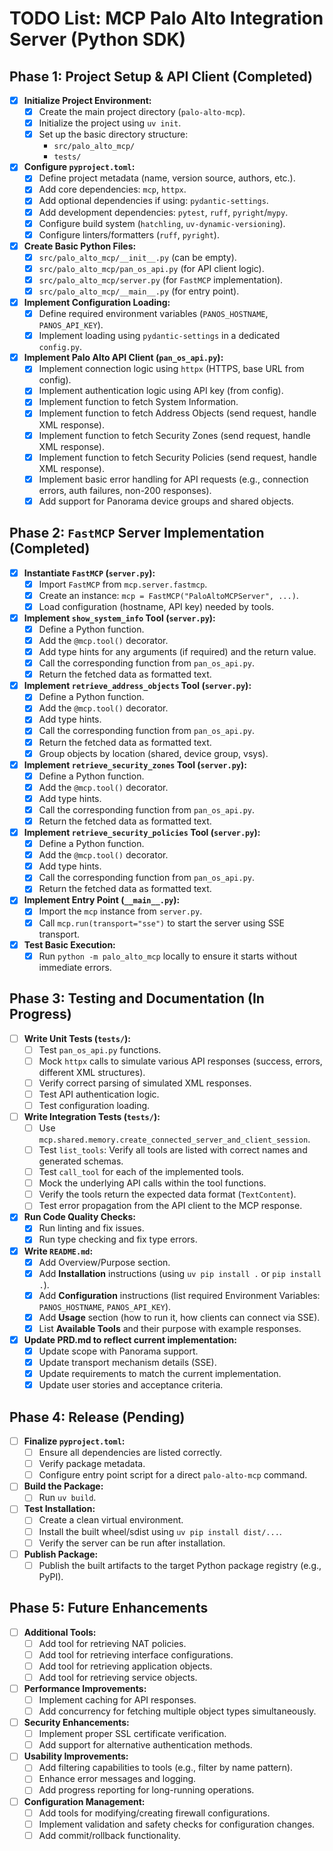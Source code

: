 # TODO List: MCP Palo Alto Integration Server (Python SDK)

## Phase 1: Project Setup & API Client (Completed)

- [x] **Initialize Project Environment:**
  - [x] Create the main project directory (`palo-alto-mcp`).
  - [x] Initialize the project using `uv init`.
  - [x] Set up the basic directory structure:
    - `src/palo_alto_mcp/`
    - `tests/`
- [x] **Configure `pyproject.toml`:**
  - [x] Define project metadata (name, version source, authors, etc.).
  - [x] Add core dependencies: `mcp`, `httpx`.
  - [x] Add optional dependencies if using: `pydantic-settings`.
  - [x] Add development dependencies: `pytest`, `ruff`, `pyright`/`mypy`.
  - [x] Configure build system (`hatchling`, `uv-dynamic-versioning`).
  - [x] Configure linters/formatters (`ruff`, `pyright`).
- [x] **Create Basic Python Files:**
  - [x] `src/palo_alto_mcp/__init__.py` (can be empty).
  - [x] `src/palo_alto_mcp/pan_os_api.py` (for API client logic).
  - [x] `src/palo_alto_mcp/server.py` (for `FastMCP` implementation).
  - [x] `src/palo_alto_mcp/__main__.py` (for entry point).
- [x] **Implement Configuration Loading:**
  - [x] Define required environment variables (`PANOS_HOSTNAME`, `PANOS_API_KEY`).
  - [x] Implement loading using `pydantic-settings` in a dedicated `config.py`.
- [x] **Implement Palo Alto API Client (`pan_os_api.py`):**
  - [x] Implement connection logic using `httpx` (HTTPS, base URL from config).
  - [x] Implement authentication logic using API key (from config).
  - [x] Implement function to fetch System Information.
  - [x] Implement function to fetch Address Objects (send request, handle XML response).
  - [x] Implement function to fetch Security Zones (send request, handle XML response).
  - [x] Implement function to fetch Security Policies (send request, handle XML response).
  - [x] Implement basic error handling for API requests (e.g., connection errors, auth failures, non-200 responses).
  - [x] Add support for Panorama device groups and shared objects.

## Phase 2: `FastMCP` Server Implementation (Completed)

- [x] **Instantiate `FastMCP` (`server.py`):**
  - [x] Import `FastMCP` from `mcp.server.fastmcp`.
  - [x] Create an instance: `mcp = FastMCP("PaloAltoMCPServer", ...)`.
  - [x] Load configuration (hostname, API key) needed by tools.
- [x] **Implement `show_system_info` Tool (`server.py`):**
  - [x] Define a Python function.
  - [x] Add the `@mcp.tool()` decorator.
  - [x] Add type hints for any arguments (if required) and the return value.
  - [x] Call the corresponding function from `pan_os_api.py`.
  - [x] Return the fetched data as formatted text.
- [x] **Implement `retrieve_address_objects` Tool (`server.py`):**
  - [x] Define a Python function.
  - [x] Add the `@mcp.tool()` decorator.
  - [x] Add type hints.
  - [x] Call the corresponding function from `pan_os_api.py`.
  - [x] Return the fetched data as formatted text.
  - [x] Group objects by location (shared, device group, vsys).
- [x] **Implement `retrieve_security_zones` Tool (`server.py`):**
  - [x] Define a Python function.
  - [x] Add the `@mcp.tool()` decorator.
  - [x] Add type hints.
  - [x] Call the corresponding function from `pan_os_api.py`.
  - [x] Return the fetched data as formatted text.
- [x] **Implement `retrieve_security_policies` Tool (`server.py`):**
  - [x] Define a Python function.
  - [x] Add the `@mcp.tool()` decorator.
  - [x] Add type hints.
  - [x] Call the corresponding function from `pan_os_api.py`.
  - [x] Return the fetched data as formatted text.
- [x] **Implement Entry Point (`__main__.py`):**
  - [x] Import the `mcp` instance from `server.py`.
  - [x] Call `mcp.run(transport="sse")` to start the server using SSE transport.
- [x] **Test Basic Execution:**
  - [x] Run `python -m palo_alto_mcp` locally to ensure it starts without immediate errors.

## Phase 3: Testing and Documentation (In Progress)

- [ ] **Write Unit Tests (`tests/`):**
  - [ ] Test `pan_os_api.py` functions.
  - [ ] Mock `httpx` calls to simulate various API responses (success, errors, different XML structures).
  - [ ] Verify correct parsing of simulated XML responses.
  - [ ] Test API authentication logic.
  - [ ] Test configuration loading.
- [ ] **Write Integration Tests (`tests/`):**
  - [ ] Use `mcp.shared.memory.create_connected_server_and_client_session`.
  - [ ] Test `list_tools`: Verify all tools are listed with correct names and generated schemas.
  - [ ] Test `call_tool` for each of the implemented tools.
  - [ ] Mock the underlying API calls within the tool functions.
  - [ ] Verify the tools return the expected data format (`TextContent`).
  - [ ] Test error propagation from the API client to the MCP response.
- [x] **Run Code Quality Checks:**
  - [x] Run linting and fix issues.
  - [x] Run type checking and fix type errors.
- [x] **Write `README.md`:**
  - [x] Add Overview/Purpose section.
  - [x] Add **Installation** instructions (using `uv pip install .` or `pip install .`).
  - [x] Add **Configuration** instructions (list required Environment Variables: `PANOS_HOSTNAME`, `PANOS_API_KEY`).
  - [x] Add **Usage** section (how to run it, how clients can connect via SSE).
  - [x] List **Available Tools** and their purpose with example responses.
- [x] **Update PRD.md to reflect current implementation:**
  - [x] Update scope with Panorama support.
  - [x] Update transport mechanism details (SSE).
  - [x] Update requirements to match the current implementation.
  - [x] Update user stories and acceptance criteria.

## Phase 4: Release (Pending)

- [ ] **Finalize `pyproject.toml`:**
  - [ ] Ensure all dependencies are listed correctly.
  - [ ] Verify package metadata.
  - [ ] Configure entry point script for a direct `palo-alto-mcp` command.
- [ ] **Build the Package:**
  - [ ] Run `uv build`.
- [ ] **Test Installation:**
  - [ ] Create a clean virtual environment.
  - [ ] Install the built wheel/sdist using `uv pip install dist/...`.
  - [ ] Verify the server can be run after installation.
- [ ] **Publish Package:**
  - [ ] Publish the built artifacts to the target Python package registry (e.g., PyPI).

## Phase 5: Future Enhancements

- [ ] **Additional Tools:**
  - [ ] Add tool for retrieving NAT policies.
  - [ ] Add tool for retrieving interface configurations.
  - [ ] Add tool for retrieving application objects.
  - [ ] Add tool for retrieving service objects.
- [ ] **Performance Improvements:**
  - [ ] Implement caching for API responses.
  - [ ] Add concurrency for fetching multiple object types simultaneously.
- [ ] **Security Enhancements:**
  - [ ] Implement proper SSL certificate verification.
  - [ ] Add support for alternative authentication methods.
- [ ] **Usability Improvements:**
  - [ ] Add filtering capabilities to tools (e.g., filter by name pattern).
  - [ ] Enhance error messages and logging.
  - [ ] Add progress reporting for long-running operations.
- [ ] **Configuration Management:**
  - [ ] Add tools for modifying/creating firewall configurations.
  - [ ] Implement validation and safety checks for configuration changes.
  - [ ] Add commit/rollback functionality.